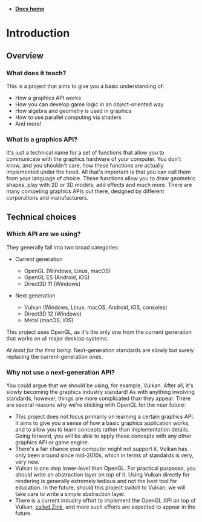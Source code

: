 -   **[Docs home](../docs.md)**

# Introduction

## Overview

### What does it teach?

This is a project that aims to give you a basic understanding of:

-   How a graphics API works
-   How you can develop game logic in an object-oriented way
-   How algebra and geometry is used in graphics
-   How to use parallel computing via shaders
-   And more!


### What is a graphics API?

It's just a technical name for a set of functions that allow you to communicate with the graphics hardware of your computer. You don't know, and you shouldn't care, how these functions are actually implemented under the hood. All that's important is that you can call them from your language of choice. These functions allow you to draw geometric shapes, play with 2D or 3D models, add effects and much more. There are many competing graphics APIs out there, designed by different corporations and manufacturers.


## Technical choices

### Which API are we using?

They generally fall into two broad categories:

-   Current generation
    -   OpenGL (Windows, Linux, macOS)
    -   OpenGL ES (Android, iOS)
    -   Direct3D 11 (Windows)

-   Next generation
    -   Vulkan (Windows, Linux, macOS, Android, iOS, consoles)
    -   Direct3D 12 (Windows)
    -   Metal (macOS, iOS)

This project uses OpenGL, as it's the only one from the current generation that works on all major desktop systems.

*At least for the time being.* Next-generation standards are slowly but surely replacing the current-generation ones.


### Why not use a next-generation API?

You could argue that we should be using, for example, Vulkan. After all, it's slowly becoming the graphics industry standard! As with anything involving standards, however, things are more complicated than they appear. There are several reasons why we're sticking with OpenGL for the near future:

-   This project does not focus primarily on learning a certain graphics API. It aims to give you a sense of how a basic graphics application works, and to allow you to learn concepts rather than implementation details. Going forward, you will be able to apply these concepts with any other graphics API or game engine.
-   There's a fair chance your computer might not support it. Vulkan has only been around since mid-2010s, which in terms of standards is very, very new.
-   Vulkan is one step lower-level than OpenGL. For practical purposes, you should write an abstraction layer on top of it. Using Vulkan directly for rendering is generally extremely tedious and not the best tool for education. In the future, should this project switch to Vulkan, we will take care to write a simple abstraction layer.
-   There is a current industry effort to implement the OpenGL API on top of Vulkan, [called Zink](ref-zink-article), and more such efforts are expected to appear in the future.


[ref-zink-article]:         https://www.gamingonlinux.com/2020/11/valve-funds-open-source-developer-to-work-on-zink-the-opengl-on-vulkan-driver
